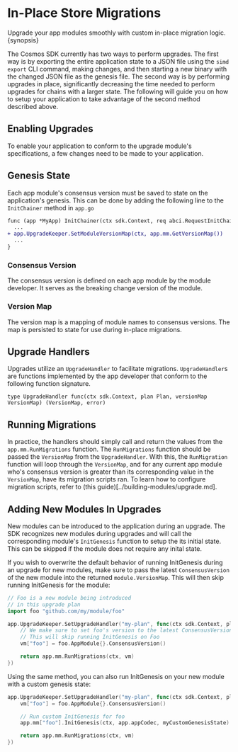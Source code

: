 <!--
order: 15
-->

# In-Place Store Migrations

Upgrade your app modules smoothly with custom in-place migration logic. {synopsis}

The Cosmos SDK currently has two ways to perform upgrades. The first way is by exporting the entire application state to a JSON file using the `simd export` CLI command, making changes, and then starting a new binary with the changed JSON file as the genesis file. The second way is by performing upgrades in place, significantly decreasing the time needed to perform upgrades for chains with a larger state. The following will guide you on how to setup your application to take advantage of the second method described above.

## Enabling Upgrades

To enable your application to conform to the upgrade module's specifications, a few changes need to be made to your application.

## Genesis State

Each app module's consensus version must be saved to state on the application's genesis. This can be done by adding the following line to the `InitChainer` method in `app.go`

```diff
func (app *MyApp) InitChainer(ctx sdk.Context, req abci.RequestInitChain) abci.ResponseInitChain {
  ...
+ app.UpgradeKeeper.SetModuleVersionMap(ctx, app.mm.GetVersionMap())
  ...
}
```

### Consensus Version
The consensus version is defined on each app module by the module developer. It serves as the breaking change version of the module. 

### Version Map
The version map is a mapping of module names to consensus versions. The map is persisted to state for use during in-place migrations. 

## Upgrade Handlers

Upgrades utilize an `UpgradeHandler` to facilitate migrations. `UpgradeHandler`s are functions implemented by the app developer that conform to the following function signature.

```golang
type UpgradeHandler func(ctx sdk.Context, plan Plan, versionMap VersionMap) (VersionMap, error)
```

## Running Migrations

In practice, the handlers should simply call and return the values from the `app.mm.RunMigrations` function. The `RunMigrations` function should be passed the `VersionMap` from the `UpgradeHandler`. With this, the `RunMigration` function will loop through the `VersionMap`, and for any current app module who's consensus version is greater than its corresponding value in the `VersionMap`, have its migration scripts ran. To learn how to configure migration scripts, refer to (this guide)[../building-modules/upgrade.md].

## Adding New Modules In Upgrades

New modules can be introduced to the application during an upgrade. The SDK recognizes new modules during upgrades and will call the corresponding module's `InitGenesis` function to setup the its initial state. This can be skipped if the module does not require any inital state. 

If you wish to overwrite the default behavior of running InitGenesis during an upgrade for new modules, make sure to pass the latest `ConsensusVersion` of the new module into the returned `module.VersionMap`. This will then skip running InitGenesis for the module:

```go
// Foo is a new module being introduced
// in this upgrade plan
import foo "github.com/my/module/foo"

app.UpgradeKeeper.SetUpgradeHandler("my-plan", func(ctx sdk.Context, plan upgradetypes.Plan, vm module.VersionMap)  (module.VersionMap, error) {
    // We make sure to set foo's version to the latest ConsensusVersion in the VersionMap.
    // This will skip running InitGenesis on Foo
    vm["foo"] = foo.AppModule{}.ConsensusVersion()

    return app.mm.RunMigrations(ctx, vm)
})
```

Using the same method, you can also run InitGenesis on your new module with a custom genesis state:

```go
app.UpgradeKeeper.SetUpgradeHandler("my-plan", func(ctx sdk.Context, plan upgradetypes.Plan, vm module.VersionMap)  (module.VersionMap, error) {
    vm["foo"] = foo.AppModule{}.ConsensusVersion()

    // Run custom InitGenesis for foo
    app.mm["foo"].InitGenesis(ctx, app.appCodec, myCustomGenesisState)

    return app.mm.RunMigrations(ctx, vm)
})
```
